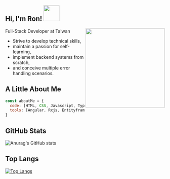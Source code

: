 <h2> Hi, I'm Ron! 
  <img src="https://camo.githubusercontent.com/996dd87d3bb02c5fc85d4232e74ca15aa0d42b4b3bd15afe8bed05dfb608e9d2/68747470733a2f2f6d656469612e74656e6f722e636f6d2f39486d397674484e38673841414141432f636861726d616465722d65766f6c7574696f6e2e676966" width="50">
</h2>

<img align='right' src="https://firebasestorage.googleapis.com/v0/b/ronweb-87615.appspot.com/o/dev-ops-gif-dr.gif?alt=media&token=b1b99937-cc04-4b75-8886-b7d88909bce1" width="250">
<div>
  <p>Full-Stack Developer at Taiwan</p>
  <ul>
    <li>Strive to develop technical skills,</li>
    <li>maintain a passion for self-learning,</li>
    <li>implement backend systems from scratch,</li>
    <li>and conceive multiple error handling scenarios.</li>
  </ul>
</div>

## A Little About Me

```javascript
const aboutMe = {
  code: [HTML, CSS, Javascript, Typescript, C#],
  tools: [Angular, Rxjs, Entityframework, Docker, MsSql]
}
```
## GitHub Stats
![Anurag's GitHub stats](https://readmestats.999857.xyz/api?username=pzps94038&show_icons=true&theme=tokyonight)
## Top Langs
[![Top Langs](https://readmestats.999857.xyz/api/top-langs/?username=pzps94038&theme=tokyonight)](https://github.com/anuraghazra/github-readme-stats)
